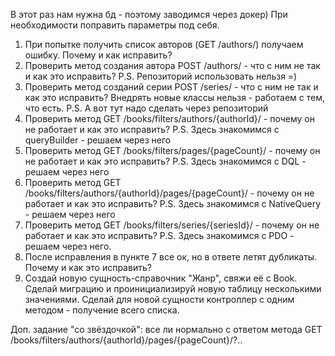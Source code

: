 В этот раз нам нужна бд - поэтому заводимся через докер) При необходимости поправить параметры под себя.

1. При попытке получить список авторов (GET /authors/) получаем ошибку. Почему и как исправить?
2. Проверить метод создания автора POST /authors/ - что с ним не так и как это исправить? P.S. Репозиторий использовать нельзя =)
3. Проверить метод созданий серии POST /series/ - что с ним не так и как это исправить? Внедрять новые классы нельзя - работаем с тем, что есть. P.S. А вот тут надо сделать через репозиторий
4. Проверить метод GET /books/filters/authors/{authorId}/ - почему он не работает и как это исправить? P.S. Здесь знакомимся с queryBuilder - решаем через него
5. Проверить метод GET /books/filters/pages/{pageCount}/ - почему он не работает и как это исправить? P.S. Здесь знакомимся с DQL - решаем через него
6. Проверить метод GET /books/filters/authors/{authorId}/pages/{pageCount}/ - почему он не работает и как это исправить? P.S. Здесь знакомимся с NativeQuery - решаем через него
7. Проверить метод GET /books/filters/series/{seriesId}/ - почему он не работает и как это исправить? P.S. Здесь знакомимся с PDO - решаем через него.
8. После исправления в пункте 7 все ок, но в ответе летят дубликаты. Почему и как это исправить? 
9. Создай новую сущность-справочник "Жанр", свяжи её с Book. Сделай миграцию и проинициализируй новую таблицу несколькими значениями. Сделай для новой сущности контроллер с одним методом - получение всего списка.

Доп. задание "со звёздочкой": все ли нормально с ответом метода GET /books/filters/authors/{authorId}/pages/{pageCount}/?..